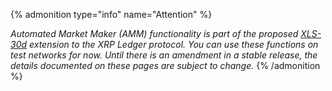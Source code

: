 {% admonition type="info" name="Attention" %}

_Automated Market Maker (AMM) functionality is part of the proposed [XLS-30d](https://github.com/XRPLF/XRPL-Standards/discussions/78) extension to the XRP Ledger protocol. You can use these functions on test networks for now. Until there is an amendment in a stable release, the details documented on these pages are subject to change._ <!-- SPELLING_IGNORE: 30d -->
{% /admonition %}